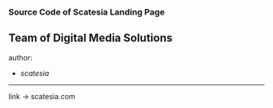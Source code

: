 ### Source Code of Scatesia Landing Page
## Team of Digital Media Solutions

author:
* _scatesia_

___

link -> scatesia.com
